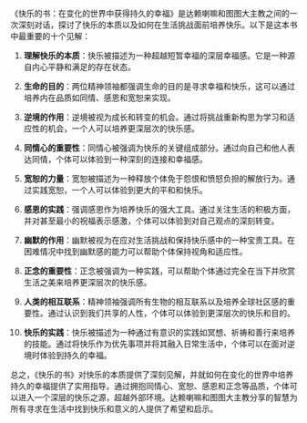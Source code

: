 《快乐的书：在变化的世界中获得持久的幸福》是达赖喇嘛和图图大主教之间的一次深刻对话，探讨了快乐的本质以及如何在生活挑战面前培养快乐。以下是这本书中最重要的十个见解：

1. **理解快乐的本质**：快乐被描述为一种超越短暂幸福的深层幸福感。它是一种源自内心平静和满足的存在状态。

2. **生命的目的**：两位精神领袖都强调生命的目的是寻求幸福和快乐，这可以通过培养内在品质如同情、感恩和宽恕来实现。

3. **逆境的作用**：逆境被视为成长和转变的机会。通过将挑战重新构思为学习和适应性的机会，一个人可以培养更深层次的快乐感。

4. **同情心的重要性**：同情心被强调为快乐的关键组成部分。通过向自己和他人表达同情，个体可以体验到一种深刻的连接和幸福感。

5. **宽恕的力量**：宽恕被描述为一种释放个体免于怨恨和愤怒负担的解放行为。通过实践宽恕，一个人可以体验到更大的平和和快乐。

6. **感恩的实践**：强调感恩作为培养快乐的强大工具。通过关注生活的积极方面，并对甚至最小的祝福表示感激，个体可以体验到对自己观点的深刻转变。

7. **幽默的作用**：幽默被视为在应对生活挑战和保持快乐感中的一种宝贵工具。在困难情况中找到幽默感的能力可以帮助个体保持视角和适应性。

8. **正念的重要性**：正念被强调为一种实践，可以帮助个体通过完全在当下并欣赏生活之美来培养更深层次的快乐感。

9. **人类的相互联系**：精神领袖强调所有生物的相互联系以及培养全球社区感的重要性。通过认识到我们共享的人性，个体可以体验到更深层次的快乐和目的。

10. **快乐的实践**：快乐被描述为一种通过有意识的实践如冥想、祈祷和善行来培养的技能。通过将快乐作为优先事项并将其融入日常生活中，个体可以在面对逆境时体验到持久的幸福。

总之，《快乐的书》对快乐的本质提供了深刻见解，并就如何在变化的世界中培养持久的幸福提供了实用指导。通过拥抱同情心、宽恕、感恩和正念等品质，个体可以进入一个深层的快乐之源，超越外部环境。达赖喇嘛和图图大主教分享的智慧为所有寻求在生活中找到快乐和意义的人提供了希望和启示。